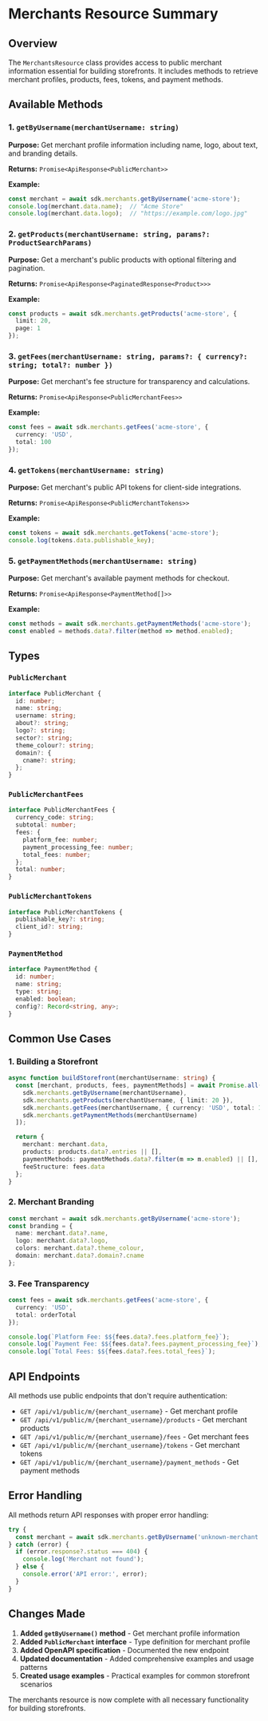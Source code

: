 # Merchants Resource Summary

## Overview
The `MerchantsResource` class provides access to public merchant information essential for building storefronts. It includes methods to retrieve merchant profiles, products, fees, tokens, and payment methods.

## Available Methods

### 1. `getByUsername(merchantUsername: string)`
**Purpose:** Get merchant profile information including name, logo, about text, and branding details.

**Returns:** `Promise<ApiResponse<PublicMerchant>>`

**Example:**
```typescript
const merchant = await sdk.merchants.getByUsername('acme-store');
console.log(merchant.data.name);  // "Acme Store"
console.log(merchant.data.logo);  // "https://example.com/logo.jpg"
```

### 2. `getProducts(merchantUsername: string, params?: ProductSearchParams)`
**Purpose:** Get a merchant's public products with optional filtering and pagination.

**Returns:** `Promise<ApiResponse<PaginatedResponse<Product>>>`

**Example:**
```typescript
const products = await sdk.merchants.getProducts('acme-store', {
  limit: 20,
  page: 1
});
```

### 3. `getFees(merchantUsername: string, params?: { currency?: string; total?: number })`
**Purpose:** Get merchant's fee structure for transparency and calculations.

**Returns:** `Promise<ApiResponse<PublicMerchantFees>>`

**Example:**
```typescript
const fees = await sdk.merchants.getFees('acme-store', {
  currency: 'USD',
  total: 100
});
```

### 4. `getTokens(merchantUsername: string)`
**Purpose:** Get merchant's public API tokens for client-side integrations.

**Returns:** `Promise<ApiResponse<PublicMerchantTokens>>`

**Example:**
```typescript
const tokens = await sdk.merchants.getTokens('acme-store');
console.log(tokens.data.publishable_key);
```

### 5. `getPaymentMethods(merchantUsername: string)`
**Purpose:** Get merchant's available payment methods for checkout.

**Returns:** `Promise<ApiResponse<PaymentMethod[]>>`

**Example:**
```typescript
const methods = await sdk.merchants.getPaymentMethods('acme-store');
const enabled = methods.data?.filter(method => method.enabled);
```

## Types

### `PublicMerchant`
```typescript
interface PublicMerchant {
  id: number;
  name: string;
  username: string;
  about?: string;
  logo?: string;
  sector?: string;
  theme_colour?: string;
  domain?: {
    cname?: string;
  };
}
```

### `PublicMerchantFees`
```typescript
interface PublicMerchantFees {
  currency_code: string;
  subtotal: number;
  fees: {
    platform_fee: number;
    payment_processing_fee: number;
    total_fees: number;
  };
  total: number;
}
```

### `PublicMerchantTokens`
```typescript
interface PublicMerchantTokens {
  publishable_key?: string;
  client_id?: string;
}
```

### `PaymentMethod`
```typescript
interface PaymentMethod {
  id: number;
  name: string;
  type: string;
  enabled: boolean;
  config?: Record<string, any>;
}
```

## Common Use Cases

### 1. Building a Storefront
```typescript
async function buildStorefront(merchantUsername: string) {
  const [merchant, products, fees, paymentMethods] = await Promise.all([
    sdk.merchants.getByUsername(merchantUsername),
    sdk.merchants.getProducts(merchantUsername, { limit: 20 }),
    sdk.merchants.getFees(merchantUsername, { currency: 'USD', total: 100 }),
    sdk.merchants.getPaymentMethods(merchantUsername)
  ]);

  return {
    merchant: merchant.data,
    products: products.data?.entries || [],
    paymentMethods: paymentMethods.data?.filter(m => m.enabled) || [],
    feeStructure: fees.data
  };
}
```

### 2. Merchant Branding
```typescript
const merchant = await sdk.merchants.getByUsername('acme-store');
const branding = {
  name: merchant.data?.name,
  logo: merchant.data?.logo,
  colors: merchant.data?.theme_colour,
  domain: merchant.data?.domain?.cname
};
```

### 3. Fee Transparency
```typescript
const fees = await sdk.merchants.getFees('acme-store', {
  currency: 'USD',
  total: orderTotal
});

console.log(`Platform Fee: $${fees.data?.fees.platform_fee}`);
console.log(`Payment Fee: $${fees.data?.fees.payment_processing_fee}`);
console.log(`Total Fees: $${fees.data?.fees.total_fees}`);
```

## API Endpoints

All methods use public endpoints that don't require authentication:

- `GET /api/v1/public/m/{merchant_username}` - Get merchant profile
- `GET /api/v1/public/m/{merchant_username}/products` - Get merchant products
- `GET /api/v1/public/m/{merchant_username}/fees` - Get merchant fees
- `GET /api/v1/public/m/{merchant_username}/tokens` - Get merchant tokens
- `GET /api/v1/public/m/{merchant_username}/payment_methods` - Get payment methods

## Error Handling

All methods return API responses with proper error handling:

```typescript
try {
  const merchant = await sdk.merchants.getByUsername('unknown-merchant');
} catch (error) {
  if (error.response?.status === 404) {
    console.log('Merchant not found');
  } else {
    console.error('API error:', error);
  }
}
```

## Changes Made

1. **Added `getByUsername()` method** - Get merchant profile information
2. **Added `PublicMerchant` interface** - Type definition for merchant profile
3. **Added OpenAPI specification** - Documented the new endpoint
4. **Updated documentation** - Added comprehensive examples and usage patterns
5. **Created usage examples** - Practical examples for common storefront scenarios

The merchants resource is now complete with all necessary functionality for building storefronts.
